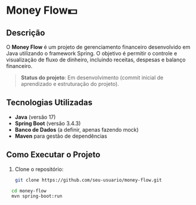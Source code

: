 # Money Flow💵

## Descrição
O **Money Flow** é um projeto de gerenciamento financeiro desenvolvido em Java utilizando o framework Spring. O objetivo é permitir o controle e visualização de fluxo de dinheiro, incluindo receitas, despesas e balanço financeiro.

> **Status do projeto**: Em desenvolvimento (commit inicial de aprendizado e estruturação do projeto).

## Tecnologias Utilizadas
- **Java** (versão 17)
- **Spring Boot** (versão 3.4.3)
- **Banco de Dados** (a definir, apenas fazendo mock)
- **Maven** para gestão de dependências

## Como Executar o Projeto
1. Clone o repositório:
   ```sh
   git clone https://github.com/seu-usuario/money-flow.git
   
  ```sh
    cd money-flow
    mvn spring-boot:run
